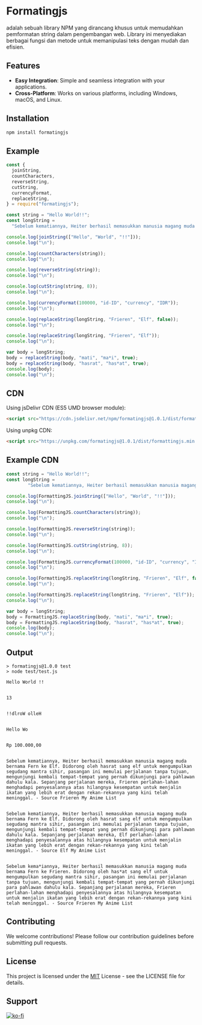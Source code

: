 # Formatingjs

adalah sebuah library NPM yang dirancang khusus untuk memudahkan pemformatan string dalam pengembangan web. Library ini menyediakan berbagai fungsi dan metode untuk memanipulasi teks dengan mudah dan efisien.

## Features

- **Easy Integration**: Simple and seamless integration with your applications.
- **Cross-Platform**: Works on various platforms, including Windows, macOS, and Linux.

## Installation

```bash
npm install formatingjs
```

## Example

```javascript
const {
  joinString,
  countCharacters,
  reverseString,
  cutString,
  currencyFormat,
  replaceString,
} = require("formatingjs");

const string = "Hello World!!";
const longString =
  "Sebelum kematiannya, Heiter berhasil memasukkan manusia magang muda bernama Fern ke Frieren. Didorong oleh hasrat sang elf untuk mengumpulkan segudang mantra sihir, pasangan ini memulai perjalanan tanpa tujuan, mengunjungi kembali tempat-tempat yang pernah dikunjungi para pahlawan dahulu kala. Sepanjang perjalanan mereka, Frieren perlahan-lahan menghadapi penyesalannya atas hilangnya kesempatan untuk menjalin ikatan yang lebih erat dengan rekan-rekannya yang kini telah meninggal. - Source Frieren My Anime List";

console.log(joinString(["Hello", "World", "!!"]));
console.log("\n");

console.log(countCharacters(string));
console.log("\n");

console.log(reverseString(string));
console.log("\n");

console.log(cutString(string, 8));
console.log("\n");

console.log(currencyFormat(100000, "id-ID", "currency", "IDR"));
console.log("\n");

console.log(replaceString(longString, "Frieren", "Elf", false));
console.log("\n");

console.log(replaceString(longString, "Frieren", "Elf"));
console.log("\n");

var body = longString;
body = replaceString(body, "mati", "ma*i", true);
body = replaceString(body, "hasrat", "has*at", true);
console.log(body);
console.log("\n");

```

## CDN

Using jsDelivr CDN (ES5 UMD browser module):

```html
<script src="https://cdn.jsdelivr.net/npm/formatingjs@1.0.1/dist/formattingjs.min.js"></script>
```

Using unpkg CDN:

```html
<script src="https://unpkg.com/formatingjs@1.0.1/dist/formattingjs.min.js"></script>
```

## Example CDN

```javascript
const string = "Hello World!!";
const longString =
        "Sebelum kematiannya, Heiter berhasil memasukkan manusia magang muda bernama Fern ke Frieren. Didorong oleh hasrat sang elf untuk mengumpulkan segudang mantra sihir, pasangan ini memulai perjalanan tanpa tujuan, mengunjungi kembali tempat-tempat yang pernah dikunjungi para pahlawan dahulu kala. Sepanjang perjalanan mereka, Frieren perlahan-lahan menghadapi penyesalannya atas hilangnya kesempatan untuk menjalin ikatan yang lebih erat dengan rekan-rekannya yang kini telah meninggal. - Source Frieren My Anime List";

console.log(FormattingJS.joinString(["Hello", "World", "!!"]));
console.log("\n");

console.log(FormattingJS.countCharacters(string));
console.log("\n");

console.log(FormattingJS.reverseString(string));
console.log("\n");

console.log(FormattingJS.cutString(string, 8));
console.log("\n");

console.log(FormattingJS.currencyFormat(100000, "id-ID", "currency", "IDR"));
console.log("\n");

console.log(FormattingJS.replaceString(longString, "Frieren", "Elf", false));
console.log("\n");

console.log(FormattingJS.replaceString(longString, "Frieren", "Elf"));
console.log("\n");

var body = longString;
body = FormattingJS.replaceString(body, "mati", "ma*i", true);
body = FormattingJS.replaceString(body, "hasrat", "has*at", true);
console.log(body);
console.log("\n");
```

## Output

```output
> formatingjs@1.0.0 test
> node test/test.js

Hello World !!


13


!!dlroW olleH


Hello Wo


Rp 100.000,00


Sebelum kematiannya, Heiter berhasil memasukkan manusia magang muda bernama Fern ke Elf. Didorong oleh hasrat sang elf untuk mengumpulkan segudang mantra sihir, pasangan ini memulai perjalanan tanpa tujuan, mengunjungi kembali tempat-tempat yang pernah dikunjungi para pahlawan dahulu kala. Sepanjang perjalanan mereka, Frieren perlahan-lahan menghadapi penyesalannya atas hilangnya kesempatan untuk menjalin ikatan yang lebih erat dengan rekan-rekannya yang kini telah meninggal. - Source Frieren My Anime List


Sebelum kematiannya, Heiter berhasil memasukkan manusia magang muda bernama Fern ke Elf. Didorong oleh hasrat sang elf untuk mengumpulkan segudang mantra sihir, pasangan ini memulai perjalanan tanpa tujuan, mengunjungi kembali tempat-tempat yang pernah dikunjungi para pahlawan dahulu kala. Sepanjang perjalanan mereka, Elf perlahan-lahan menghadapi penyesalannya atas hilangnya kesempatan untuk menjalin ikatan yang lebih erat dengan rekan-rekannya yang kini telah meninggal. - Source Elf My Anime List


Sebelum kema*iannya, Heiter berhasil memasukkan manusia magang muda bernama Fern ke Frieren. Didorong oleh has*at sang elf untuk mengumpulkan segudang mantra sihir, pasangan ini memulai perjalanan tanpa tujuan, mengunjungi kembali tempat-tempat yang pernah dikunjungi para pahlawan dahulu kala. Sepanjang perjalanan mereka, Frieren perlahan-lahan menghadapi penyesalannya atas hilangnya kesempatan untuk menjalin ikatan yang lebih erat dengan rekan-rekannya yang kini telah meninggal. - Source Frieren My Anime List
```

## Contributing

We welcome contributions! Please follow our contribution guidelines before submitting pull requests.

## License

This project is licensed under the [MIT](https://github.com/kikuKeii/formatingjs/blob/main/LICENSE) License - see the LICENSE file for details.

## Support

[![ko-fi](https://ko-fi.com/img/githubbutton_sm.svg)](https://ko-fi.com/X8X031K5P)